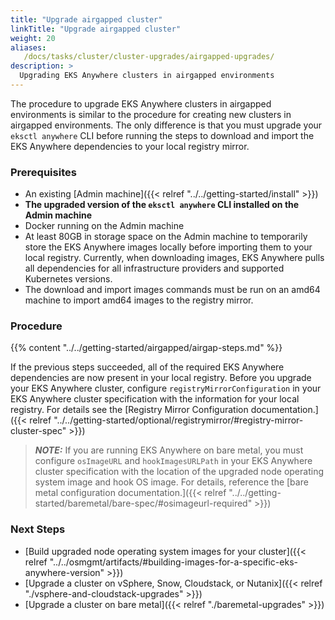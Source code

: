 ```yaml
---
title: "Upgrade airgapped cluster"
linkTitle: "Upgrade airgapped cluster"
weight: 20
aliases:
   /docs/tasks/cluster/cluster-upgrades/airgapped-upgrades/
description: >
  Upgrading EKS Anywhere clusters in airgapped environments
---
```

The procedure to upgrade EKS Anywhere clusters in airgapped environments is similar to the procedure for creating new clusters in airgapped environments. The only difference is that you must upgrade your `eksctl anywhere` CLI before running the steps to download and import the EKS Anywhere dependencies to your local registry mirror.

### Prerequisites
- An existing [Admin machine]({{< relref "../../getting-started/install" >}})
- **The upgraded version of the `eksctl anywhere` CLI installed on the Admin machine**
- Docker running on the Admin machine
- At least 80GB in storage space on the Admin machine to temporarily store the EKS Anywhere images locally before importing them to your local registry. Currently, when downloading images, EKS Anywhere pulls all dependencies for all infrastructure providers and supported Kubernetes versions.
- The download and import images commands must be run on an amd64 machine to import amd64 images to the registry mirror.

### Procedure

{{% content "../../getting-started/airgapped/airgap-steps.md" %}}

If the previous steps succeeded, all of the required EKS Anywhere dependencies are now present in your local registry. Before you upgrade your EKS Anywhere cluster, configure `registryMirrorConfiguration` in your EKS Anywhere cluster specification with the information for your local registry. For details see the [Registry Mirror Configuration documentation.]({{< relref "../../getting-started/optional/registrymirror/#registry-mirror-cluster-spec" >}})

>**_NOTE:_** If you are running EKS Anywhere on bare metal, you must configure `osImageURL` and `hookImagesURLPath` in your EKS Anywhere cluster specification with the location of the upgraded node operating system image and hook OS image. For details, reference the [bare metal configuration documentation.]({{< relref "../../getting-started/baremetal/bare-spec/#osimageurl-required" >}})

### Next Steps
- [Build upgraded node operating system images for your cluster]({{< relref "../../osmgmt/artifacts/#building-images-for-a-specific-eks-anywhere-version" >}})
- [Upgrade a cluster on vSphere, Snow, Cloudstack, or Nutanix]({{< relref "./vsphere-and-cloudstack-upgrades" >}})
- [Upgrade a cluster on bare metal]({{< relref "./baremetal-upgrades" >}})
